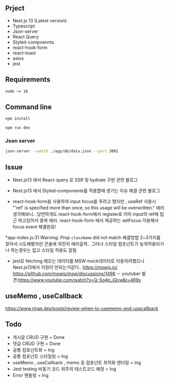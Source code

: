 ## Prject 
* Next.js 13 (Latest version)
* Typescript
* Json-server
* React Query
* Styled-compoennts
* react-hook-form
* react-toast
* axios
* jest

## Requirements
```sh
node >= 16
```

## Command line
```sh
npm install
```

```sh
npm run dev
```

### Json server

```sh
json-server --watch ./app/db/data.json --port 3001  
```


## Issue
* Next.js13 에서 React-query 로 SSR 및 hydrate 구현 관련 블로그

* Next.js13 에서 Styled-components를 적용할때 생기는 이슈 해결 관련 블로그

* react-hook-form을 사용하여 input focus를 주려고 했지만 , useRef 사용시 "'ref' is specified more than once, so this usage will be overwritten." 에러
 생각해보니.. 당연하게도 react-hook-form에서 register로 이미 input의 ref에 접근 하고있어서 중복 에러. react-hook-form 에서 제공하는 setFocus 이용해서 focus event 해결완료!

 *app-index.js:31 Warning: Prop `className` did not match
 해결방법 2~3가지를 찾아서 시도해봤지만 콘솔에 여전히 에러출력..
 그러나 스타일 컴포넌트가 늦게적용되거나 하는경우는 없고 스타일 적용도 잘됨

* jest로 fetching 해오는 데이터를 MSW mock데이터로 이용하려했으나 Next.js13에서 지원이 안되는거같다.. 
https://mswjs.io/
https://github.com/mswjs/msw/discussions/1498
-- youtuber 발견:https://www.youtube.com/watch?v=Q-Sg4p_iQvw&t=469s


## useMemo , useCallback
https://www.rinae.dev/posts/review-when-to-usememo-and-usecallback

## Todo

* 게시글 CRUD 구현 = Done
* 댓글 CRUD 구현 = Done
* 공통 컴포넌트화 = Ing
* 공통 컴포넌트 스타일링 = Ing
* useMemo , useCallback , memo 등 컴포넌트 최적화 렌더링 = Ing
* Jest testing 비동기 코드 위주의 테스트코드 예정 = Ing
* Error 핸들링 = Ing

